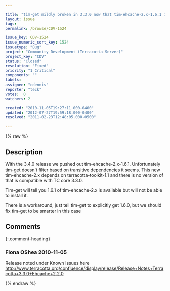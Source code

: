 ```yaml
---

title: "tim-get mildly broken in 3.3.0 now that tim-ehcache-2.x-1.6.1 is released"
layout: issue
tags: 
permalink: /browse/CDV-1524

issue_key: CDV-1524
issue_numeric_sort_key: 1524
issuetype: "Bug"
project: "Community Development (Terracotta Server)"
project_key: "CDV"
status: "Closed"
resolution: "Fixed"
priority: "1 Critical"
components: ""
labels: 
assignee: "cdennis"
reporter: "teck"
votes:  0
watchers: 2

created: "2010-11-05T19:27:11.000-0400"
updated: "2012-07-27T19:59:18.000-0400"
resolved: "2011-02-23T12:48:05.000-0500"

---
```




{% raw %}



## Description

<div markdown="1" class="description">

With the 3.4.0 release we pushed out tim-ehcache-2.x-1.6.1. Unfortunately tim-get doesn't filter based on transitive dependencies it seems. This new tim-ehcache-2.x depends on terracotta-toolkit-1.1 and there is no version of that is compatible with TC core 3.3.0. 

Tim-get will tell you 1.6.1 of tim-ehcache-2.x is available but will not be able to install it. 

There is a workaround, just tell tim-get to explicitly get 1.6.0, but we should fix tim-get to be smarter in this case


</div>

## Comments


{:.comment-heading}
### **Fiona OShea** <span class="date">2010-11-05</span>

<div markdown="1" class="comment">

Release noted under Known Issues here http://www.terracotta.org/confluence/display/release/Release+Notes+Terracotta+3.3.0+Ehcache+2.2.0

</div>



{% endraw %}

